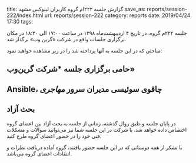 title: گزارش جلسه ۲۲۲ام گروه کاربران لینوکس مشهد
save_as: reports/session-222/index.html
url: reports/session-222
category: reports
date: 2019/04/24 17:30
tags:

جلسه ۲۲۲م گروه، در تاریح ۴ اردیبهشت‌ماه ۱۳۹۸ در ساعت ۱۷:۰۰ الی ۱۸:۳۰ در مکان برگزاری جلسات
واقع در شرکت «گرین وب» برگذار شد.

مباحثی که در این جلسه به
آنها پرداخته شد را در زیر مشاهده خواهید نمود:
<!--more-->


## حامی برگزاری جلسه *شرکت گرین‌وب»

##  Ansible، چاقوی سوئیسی مدیران سرور *مهاجری*

## بحث آزاد
در پایان جلسه و طبق روال گذشته، زمانی از جلسه به بحث آزاد بین اعضای گروه
اختصاص داده خواهد شد. با شرکت در این جلسه شما نیز می‌توانید سوالات و مشکلات
فنی خود را در حضور اعضای گروه طرح کنید.

با تشکر از همه دوستانی که در این جلسه حضور یافتند،
گروه آماده دریافت نظرات و انتقادات اعضای گروه می‌باشد.

